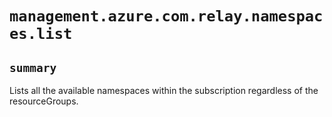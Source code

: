 # `management.azure.com.relay.namespaces.list`

## `summary`
Lists all the available namespaces within the subscription regardless of the resourceGroups.


